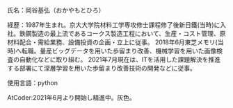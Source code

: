 
<!---
moro-qq82/moro-qq82 is a ✨ special ✨ repository because its `README.md` (this file) appears on your GitHub profile.
You can click the Preview link to take a look at your changes.
--->

氏名：岡谷基弘（おかやもとひろ）

経歴：1987年生まれ。京大大学院材料工学専攻修士課程修了後新日鐵(当時)に入社。鉄鋼製造の最上流であるコークス製造工程において、生産・コスト管理、原材料配合・需給業務、設備投資の企画・立上に従事。 
2018年6月東芝メモリ(当時)へ転職。量産ビッグデータを用いた歩留まり改善、機械学習を用いた画像検査の自動化などに取り組む。
2021年7月現在は、ITを活用した課題解決を推進する部署にて深層学習を用いた歩留まり改善技術の開発などに従事。
 
使用言語：python

AtCoder:2021年6月より開始し精進中。灰色。


